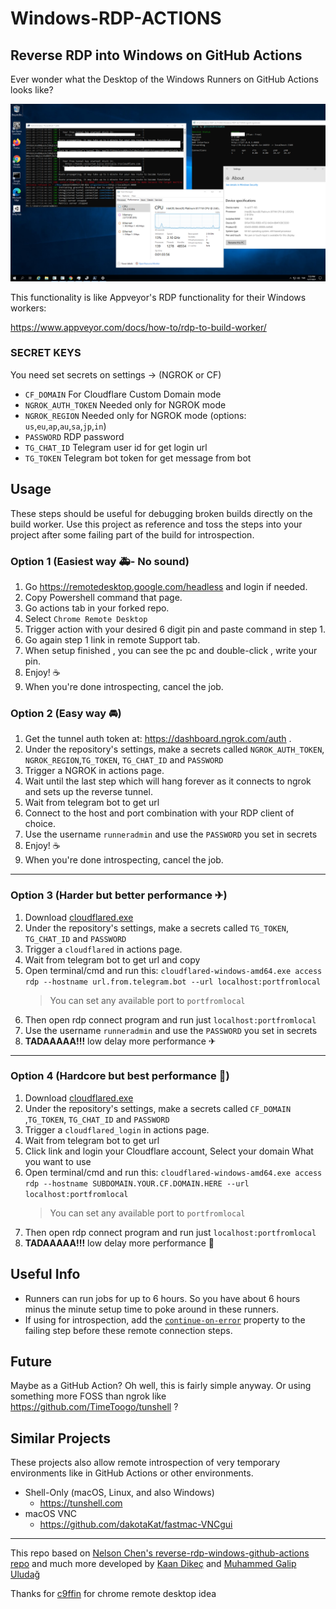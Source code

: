 # Windows-RDP-ACTIONS


## Reverse RDP into Windows on GitHub Actions

Ever wonder what the Desktop of the Windows Runners on GitHub Actions looks like?

![Screenshot](./screenshot.png)

This functionality is like Appveyor's RDP functionality for their Windows workers:

https://www.appveyor.com/docs/how-to/rdp-to-build-worker/

### SECRET KEYS

You need set secrets on settings → (NGROK or CF)

* `CF_DOMAIN`  For Cloudflare Custom Domain mode
* `NGROK_AUTH_TOKEN`  Needed only for NGROK mode
* `NGROK_REGION`  Needed only for NGROK mode (options: `us`,`eu`,`ap`,`au`,`sa`,`jp`,`in`)
* `PASSWORD`  RDP password
* `TG_CHAT_ID`  Telegram user id for get login url
* `TG_TOKEN`  Telegram bot token for get message from bot

## Usage

These steps should be useful for debugging broken builds directly on the build worker. Use this project as reference and toss the steps into your project after some failing part of the build for introspection.

### Option 1 (Easiest way 🚑- No sound) 

1) Go https://remotedesktop.google.com/headless and login if needed.
2) Copy Powershell command that page.
3) Go actions tab in your forked repo.
4) Select `Chrome Remote Desktop`
5) Trigger action with your desired 6 digit pin and paste command in step 1.
6) Go again step 1 link in remote Support tab.
7) When setup finished , you can see the pc and double-click , write your pin.
8) Enjoy! ☕
9) When you're done introspecting, cancel the job.


### Option 2 (Easy way 🚘) 

1) Get the tunnel auth token at: https://dashboard.ngrok.com/auth .
2) Under the repository's settings, make a secrets called `NGROK_AUTH_TOKEN`, `NGROK_REGION`,`TG_TOKEN`, `TG_CHAT_ID` and `PASSWORD`
3) Trigger a NGROK in actions page.
4) Wait until the last step which will hang forever as it connects to ngrok and sets up the reverse tunnel.
5) Wait from telegram bot to get url
6) Connect to the host and port combination with your RDP client of choice.
7) Use the username `runneradmin` and use the `PASSWORD` you set in secrets
8) Enjoy! ☕
9) When you're done introspecting, cancel the job.


---
### Option 3 (Harder but better performance ✈)

1) Download [cloudflared.exe](https://github.com/cloudflare/cloudflared/releases/latest/download/cloudflared-windows-amd64.exe)
2) Under the repository's settings, make a secrets called `TG_TOKEN`, `TG_CHAT_ID` and `PASSWORD`
3) Trigger a `cloudflared` in actions page. 
4) Wait from telegram bot to get url and copy
5) Open terminal/cmd and run this:
`cloudflared-windows-amd64.exe access rdp --hostname url.from.telegram.bot --url localhost:portfromlocal`
    > You can set any available port to `portfromlocal`
6) Then open rdp connect program and run just `localhost:portfromlocal`
7) Use the username `runneradmin` and use the `PASSWORD` you set in secrets
8) **TADAAAAA!!!** low delay more performance ✈

---
### Option 4 (Hardcore but best performance 🚀)

1) Download [cloudflared.exe](https://github.com/cloudflare/cloudflared/releases/latest/download/cloudflared-windows-amd64.exe)
2) Under the repository's settings, make a secrets called `CF_DOMAIN` ,`TG_TOKEN`, `TG_CHAT_ID` and `PASSWORD`
3) Trigger a `cloudflared_login` in actions page.
4) Wait from telegram bot to get url
5) Click link and login your Cloudflare account, Select your domain What you want to use 
6) Open terminal/cmd and run this:
`cloudflared-windows-amd64.exe access rdp --hostname SUBDOMAIN.YOUR.CF.DOMAIN.HERE --url localhost:portfromlocal`
    > You can set any available port to `portfromlocal`
7) Then open rdp connect program and run just `localhost:portfromlocal`
8) **TADAAAAA!!!** low delay more performance 🚀

## Useful Info

* Runners can run jobs for up to 6 hours. So you have about 6 hours minus the minute setup time to poke around in these runners.
* If using for introspection, add the [`continue-on-error`](https://help.github.com/en/actions/automating-your-workflow-with-github-actions/workflow-syntax-for-github-actions) property to the failing step before these remote connection steps.

## Future

Maybe as a GitHub Action? Oh well, this is fairly simple anyway. Or using something more FOSS than ngrok like https://github.com/TimeToogo/tunshell ?

## Similar Projects

These projects also allow remote introspection of very temporary environments like in GitHub Actions or other environments. 

* Shell-Only (macOS, Linux, and also Windows)
  * https://tunshell.com
* macOS VNC
  * https://github.com/dakotaKat/fastmac-VNCgui

---
This repo based on [Nelson Chen's reverse-rdp-windows-github-actions repo](https://github.com/nelsonjchen/reverse-rdp-windows-github-actions) and much more developed by [Kaan Dikeç](github.com/dikeckaan) and [Muhammed Galip Uludağ](https://github.com/mguludag/)

Thanks for [c9ffin](https://github.com/c9ffin/rdpwin) for chrome remote desktop idea